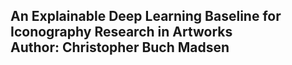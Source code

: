 ## An Explainable Deep Learning Baseline for Iconography Research in Artworks<br/>Author: Christopher Buch Madsen

